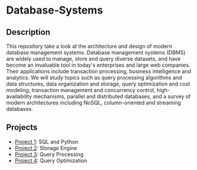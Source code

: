 # Database-Systems

## Description
This repository take a look at the architecture and design of modern database management systems. Database management systems (DBMS) are widely used to manage, store and query diverse datasets, and have become an invaluable tool in today's enterprises and large web companies. Their applications include transaction processing, business intelligence and analytics. We will study topics such as query processing algorithms and data structures, data organization and storage, query optimization and cost modeling, transaction management and concurrency control, high-availability mechanisms, parallel and distributed databases, and a survey of modern architectures including NoSQL, column-oriented and streaming databases.

## Projects
* [Project 1](https://github.com/etsai7/Database-Systems/tree/master/Project_1): SQL and Python
* [Project 2](https://github.com/etsai7/Database-Systems/tree/master/Project_2): Storage Engine
* [Project 3](https://github.com/etsai7/Database-Systems/tree/master/Project_3): Query Processing
* [Project 4](https://github.com/etsai7/Database-Systems/tree/master/Project_4): Query Optimization
